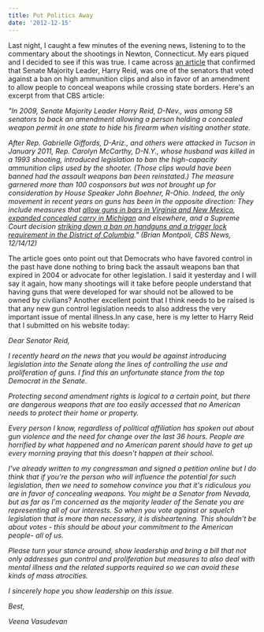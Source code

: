 ```yaml
---
title: Put Politics Away
date: '2012-12-15'
---
```


Last night, I caught a few minutes of the evening news, listening to to the commentary about the shootings in Newton, Connecticut. My ears piqued and I decided to see if this was true. I came across [an article](http://www.cbsnews.com/8301-250_162-57559325/will-connecticut-school-shooting-spur-gun-control-action/) that confirmed that Senate Majority Leader, Harry Reid, was one of the senators that voted against a ban on high ammunition clips and also in favor of an amendment to allow people to conceal weapons while crossing state borders. Here's an excerpt from that CBS article:

_"In 2009, Senate Majority Leader Harry Reid, D-Nev., was among 58 senators to back an amendment allowing a person holding a concealed weapon permit in one state to hide his firearm when visiting another state._

_After Rep. Gabrielle Giffords, D-Ariz., and others were attacked in Tucson in January 2011, Rep. Carolyn McCarthy, D-N.Y., whose husband was killed in a 1993 shooting, introduced legislation to ban the high-capacity ammunition clips used by the shooter. (Those clips would have been banned had the assault weapons ban been reinstated.) The measure garnered more than 100 cosponsors but was not brought up for consideration by House Speaker John Boehner, R-Ohio. Indeed, the only movement in recent years on guns has been in the opposite direction: They include measures that_ [_allow guns in bars in Virginia and New Mexico_](http://www.cbsnews.com/8301-503544_162-20028226-503544.html)_,_ [_expanded concealed carry in Michigan_](http://www.freep.com/article/20121214/NEWS15/312140129/State-House-Senate-pass-bill-allowing-guns-carried-more-places) _and elsewhere, and a Supreme Court decision_ [_striking down a ban on handguns and a trigger lock requirement in the District of Columbia_](http://www.cbsnews.com/stories/2010/06/28/supremecourt/main6626538.shtml)_." (Brian Montpoli, CBS News, 12/14/12)_

The article goes onto point out that Democrats who have favored control in the past have done nothing to bring back the assault weapons ban that expired in 2004 or advocate for other legislation. I said it yesterday and I will say it again, how many shootings will it take before people understand that having guns that were developed for war should not be allowed to be owned by civilians? Another excellent point that I think needs to be raised is that any new gun control legislation needs to also address the very important issue of mental illness.In any case, here is my letter to Harry Reid that I submitted on his website today:

_Dear Senator Reid,_

_I recently heard on the news that you would be against introducing legislation into the Senate along the lines of controlling the use and proliferation of guns. I find this an unfortunate stance from the top Democrat in the Senate._

_Protecting second amendment rights is logical to a certain point, but there are dangerous weapons that are too easily accessed that no American needs to protect their home or property._

_Every person I know, regardless of political affiliation has spoken out about gun violence and the need for change over the last 36 hours. People are horrified by what happened and no American parent should have to get up every morning praying that this doesn't happen at their school._

_I've already written to my congressman and signed a petition online but I do think that if you're the person who will influence the potential for such legislation, then we need to somehow convince you that it's ridiculous you are in favor of concealing weapons. You might be a Senator from Nevada, but as far as I'm concerned as the majority leader of the Senate you are representing all of our interests. So when you vote against or squelch legislation that is more than necessary, it is disheartening. This shouldn't be about votes - this should be about your commitment to the American people- all of us._

_Please turn your stance around, show leadership and bring a bill that not only addresses gun control and proliferation but measures to also deal with mental illness and the related supports required so we can avoid these kinds of mass atrocities._

_I sincerely hope you show leadership on this issue._

_Best,_

_Veena Vasudevan_
